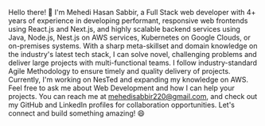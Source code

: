 Hello there!
👋 I'm Mehedi Hasan Sabbir,
a Full Stack web developer with 4+ years of experience in developing performant, responsive web frontends using React.js and Next.js, and highly scalable backend services using Java, Node.js, Nest.js on AWS services, Kubernetes on Google Clouds, or on-premises systems. With a sharp meta-skillset and domain knowledge on the industry's latest tech stack, I can solve novel, challenging problems and deliver large projects with multi-functional teams. I follow industry-standard Agile Methodology to ensure timely and quality delivery of projects. Currently, I'm working on NesTed and expanding my knowledge on AWS. Feel free to ask me about Web Development and how I can help your projects. You can reach me at mehedisabbir220@gmail.com, and check out my GitHub and LinkedIn profiles for collaboration opportunities. Let's connect and build something amazing! 😄

